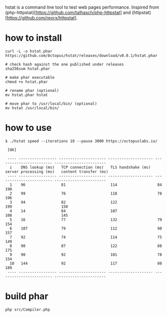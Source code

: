 hstat is a command line tool to test web pages performance. Inspired from (php-httpstat)[https://github.com/talhasch/php-httpstat] and (httpstat)[https://github.com/reorx/httpstat].

# how to install

    curl -L -o hstat.phar https://github.com/8ctopus/hstat/releases/download/v0.0.1/hstat.phar
    
    # check hash against the one published under releases
    sha256sum hstat.phar
    
    # make phar executable
    chmod +x hstat.phar
    
    # rename phar (optional)
    mv hstat.phar hstat
    
    # move phar to /usr/local/bin/ (optional)
    mv hstat /usr/local/bin/
    

# how to use

    $ ./hstat speed --iterations 10 --pause 3000 https://octopuslabs.io/
    
     [OK]
    
     ---- ----------------- --------------------- -------------------- ------------------------ -----------------------
      i    DNS lookup (ms)   TCP connection (ms)   TLS handshake (ms)   server processing (ms)   content transfer (ms)
     ---- ----------------- --------------------- -------------------- ------------------------ -----------------------
      1    96                81                    114                  84                       190
      2    99                76                    118                  78                       196
      3    94                82                    122                  199                      150
      4    14                84                    107                  108                      145
      5    16                77                    132                  79                       154
      6    107               79                    112                  90                       157
      7    92                74                    114                  75                       149
      8    90                87                    122                  88                       175
      9    90                92                    101                  78                       154
      10   144               92                    117                  80                       189
     ---- ----------------- --------------------- -------------------- ------------------------ -----------------------

# build phar

    php src/Compiler.php
